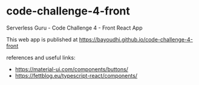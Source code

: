 # code-challenge-4-front
 Serverless Guru - Code Challenge 4 - Front React App
 
This web app is published at https://bayoudhi.github.io/code-challenge-4-front


references and useful links:
- https://material-ui.com/components/buttons/
- https://fettblog.eu/typescript-react/components/
